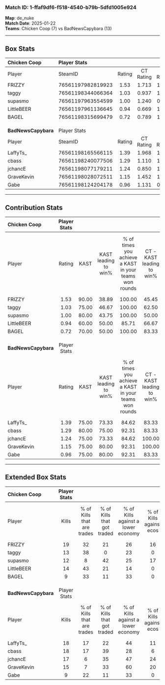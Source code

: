 ### Match ID: 1-ffaf9df6-f518-4540-b79b-5dfd1005e924  
**Map**: de_nuke  
**Match Date**: 2025-01-22  
**Teams**: Chicken Coop (7) vs BadNewsCapybara (13)  

---  

## Box Stats  

| **Chicken Coop**    | Player Stats      |        |           |          |       |       |       |         |        |      |     |
| :- | :- | :-: | :-: | :-: | :-: | :-: | :-: | :-: | :-: | :-: | :-: |
| Player              | SteamID           | Rating | CT Rating | T Rating | KAST  |  ADR  | Kills | Assists | Deaths | K/D  | HS% |
| FRIZZY              | 76561197982819923 |  1.53  |   1.713   |  1.516   | 90.00 | 110.2 |  19   |    7    |   15   | 1.27 | 47  |
| taggy               | 76561198344066364 |  1.03  |   0.937   |  1.455   | 75.00 | 64.3  |  13   |    6    |   14   | 0.93 | 61  |
| supasmo             | 76561197963554599 |  1.00  |   1.240   |  0.971   | 80.00 | 80.2  |  12   |    6    |   17   | 0.71 | 58  |
| LittleBEER          | 76561197961136645 |  0.94  |   0.669   |  1.549   | 60.00 | 77.5  |  14   |    3    |   16   | 0.88 | 57  |
| BAGEL               | 76561198315699479 |  0.72  |   0.789   |  1.091   | 70.00 | 42.6  |   9   |    4    |   15   | 0.60 | 33  |
|                     |                   |        |           |          |       |       |       |         |        |      |     |
|                     |                   |        |           |          |       |       |       |         |        |      |     |
|                     |                   |        |           |          |       |       |       |         |        |      |     |
| **BadNewsCapybara** | Player Stats      |        |           |          |       |       |       |         |        |      |     |
| Player              | SteamID           | Rating | CT Rating | T Rating | KAST  |  ADR  | Kills | Assists | Deaths | K/D  | HS% |
| LaffyTs_            | 76561198165566115 |  1.39  |   1.968   |  1.045   | 75.00 | 78.5  |  18   |    3    |   10   | 1.80 | 44  |
| cbass               | 76561198240077506 |  1.29  |   1.110   |  1.589   | 80.00 | 85.7  |  18   |    4    |   16   | 1.13 | 33  |
| jchancE             | 76561198077179211 |  1.24  |   0.850   |  1.582   | 75.00 | 90.3  |  17   |    6    |   16   | 1.06 | 64  |
| GraveKevin          | 76561198028072511 |  1.15  |   1.452   |  1.119   | 75.00 | 85.4  |  15   |    3    |   15   | 1.00 | 33  |
| Gabe                | 76561198124204178 |  0.96  |   1.131   |  0.942   | 75.00 | 63.5  |   9   |    6    |   10   | 0.90 | 66  |
---  

## Contribution Stats  

| **Chicken Coop**    | Player Stats |       |                      |                                                        |                           |                                                             |                          |                                                            |
| :- | :-: | :-: | :-: | :-: | :-: | :-: | :-: | :-: |
| Player              |    Rating    | KAST  | KAST leading to win% | % of times you achieve a KAST in your teams won rounds | CT - KAST leading to win% | CT - % of times you achieve a KAST in your teams won rounds | T - KAST leading to win% | T - % of times you achieve a KAST in your teams won rounds |
| FRIZZY              |     1.53     | 90.00 |        38.89         |                         100.00                         |           45.45           |                           100.00                            |          28.57           |                           100.00                           |
| taggy               |     1.03     | 75.00 |        46.67         |                         100.00                         |           62.50           |                           100.00                            |          28.57           |                           100.00                           |
| supasmo             |     1.00     | 80.00 |        43.75         |                         100.00                         |           50.00           |                           100.00                            |          33.33           |                           100.00                           |
| LittleBEER          |     0.94     | 60.00 |        50.00         |                         85.71                          |           66.67           |                            80.00                            |          33.33           |                           100.00                           |
| BAGEL               |     0.72     | 70.00 |        50.00         |                         100.00                         |           83.33           |                           100.00                            |          25.00           |                           100.00                           |
|                     |              |       |                      |                                                        |                           |                                                             |                          |                                                            |
|                     |              |       |                      |                                                        |                           |                                                             |                          |                                                            |
|                     |              |       |                      |                                                        |                           |                                                             |                          |                                                            |
| **BadNewsCapybara** | Player Stats |       |                      |                                                        |                           |                                                             |                          |                                                            |
| Player              |    Rating    | KAST  | KAST leading to win% | % of times you achieve a KAST in your teams won rounds | CT - KAST leading to win% | CT - % of times you achieve a KAST in your teams won rounds | T - KAST leading to win% | T - % of times you achieve a KAST in your teams won rounds |
| LaffyTs_            |     1.39     | 75.00 |        73.33         |                         84.62                          |           83.33           |                            83.33                            |          66.67           |                           85.71                            |
| cbass               |     1.29     | 80.00 |        75.00         |                         92.31                          |           83.33           |                            83.33                            |          70.00           |                           100.00                           |
| jchancE             |     1.24     | 75.00 |        73.33         |                         84.62                          |          100.00           |                           100.00                            |          55.56           |                           71.43                            |
| GraveKevin          |     1.15     | 75.00 |        80.00         |                         92.31                          |          100.00           |                            83.33                            |          70.00           |                           100.00                           |
| Gabe                |     0.96     | 75.00 |        80.00         |                         92.31                          |           83.33           |                            83.33                            |          77.78           |                           100.00                           |
---  

## Extended Box Stats  

| **Chicken Coop**    | Player Stats |                            |                            |                                    |                         |                              |                                 |        |                             |                                     |                          |                               |                            |
| :- | :-: | :-: | :-: | :-: | :-: | :-: | :-: | :-: | :-: | :-: | :-: | :-: | :-: |
| Player              |    Kills     | % of Kills that are trades | % of Kills that got traded | % of Kills against a lower economy | % of Kills against ecos | % of Kills that are flawless | % of Kills that are close duels | Deaths | % of Deaths that get traded | % of Deaths against a lower economy | % of Deaths against ecos | % of Deaths that are flawless | % of Deaths that are close |
| FRIZZY              |      19      |             32             |             21             |                 26                 |           16            |              74              |                5                |   15   |             27              |                 20                  |            0             |              60               |             20             |
| taggy               |      13      |             38             |             0              |                 23                 |            0            |              31              |               15                |   14   |             29              |                 21                  |            0             |              79               |             0              |
| supasmo             |      12      |             8              |             42             |                 25                 |           17            |              67              |                8                |   17   |             29              |                 18                  |            6             |              65               |             24             |
| LittleBEER          |      14      |             43             |             21             |                 14                 |            0            |              57              |               14                |   16   |             19              |                 13                  |            0             |              63               |             6              |
| BAGEL               |      9       |             33             |             11             |                 33                 |            0            |              78              |                0                |   15   |             47              |                 13                  |            0             |              60               |             0              |
|                     |              |                            |                            |                                    |                         |                              |                                 |        |                             |                                     |                          |                               |                            |
|                     |              |                            |                            |                                    |                         |                              |                                 |        |                             |                                     |                          |                               |                            |
|                     |              |                            |                            |                                    |                         |                              |                                 |        |                             |                                     |                          |                               |                            |
| **BadNewsCapybara** | Player Stats |                            |                            |                                    |                         |                              |                                 |        |                             |                                     |                          |                               |                            |
| Player              |    Kills     | % of Kills that are trades | % of Kills that got traded | % of Kills against a lower economy | % of Kills against ecos | % of Kills that are flawless | % of Kills that are close duels | Deaths | % of Deaths that get traded | % of Deaths against a lower economy | % of Deaths against ecos | % of Deaths that are flawless | % of Deaths that are close |
| LaffyTs_            |      18      |             17             |             22             |                 44                 |           11            |              78              |                0                |   10   |             10              |                 20                  |            0             |              70               |             10             |
| cbass               |      18      |             17             |             39             |                 28                 |            6            |              44              |               17                |   16   |             25              |                 38                  |            6             |              44               |             6              |
| jchancE             |      17      |             6              |             35             |                 47                 |           24            |              82              |               12                |   16   |             13              |                 19                  |            0             |              69               |             19             |
| GraveKevin          |      15      |             7              |             33             |                 60                 |           20            |              53              |                7                |   15   |             27              |                 33                  |            7             |              67               |             0              |
| Gabe                |      9       |             22             |             11             |                 33                 |            0            |              67              |               22                |   10   |             20              |                 30                  |            0             |              60               |             10             |
